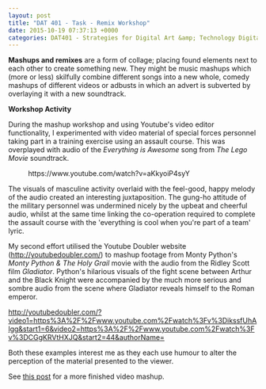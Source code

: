 ```yaml
---
layout: post
title: "DAT 401 - Task - Remix Workshop"
date: 2015-10-19 07:37:13 +0000
categories: DAT401 - Strategies for Digital Art &amp; Technology Digital Art &amp; Technology
---
```


<!-- wp:paragraph -->
<p><strong>Mashups and remixes</strong> are a form of collage; placing found elements next to each other to create something new. They might be music mashups which (more or less) skilfully combine different songs into a new whole, comedy mashups of different videos or adbusts in which an advert is subverted by overlaying it with a new soundtrack.</p>
<!-- /wp:paragraph -->

<!-- wp:paragraph -->
<p><strong>Workshop Activity</strong></p>
<!-- /wp:paragraph -->

<!-- wp:paragraph -->
<p>During the mashup workshop and using Youtube's video editor functionality, I experimented with&nbsp;video material of special forces personnel taking part in a training exercise using an assault course. This was overplayed with audio of the <em>Everything is Awesome</em> song from <em>The Lego Movie</em> soundtrack.</p>
<!-- /wp:paragraph -->

<!-- wp:embed {"url":"https://www.youtube.com/watch?v=aKkyoiP4syY","type":"video","providerNameSlug":"youtube","responsive":true,"className":"wp-embed-aspect-16-9 wp-has-aspect-ratio"} -->
<figure class="wp-block-embed is-type-video is-provider-youtube wp-block-embed-youtube wp-embed-aspect-16-9 wp-has-aspect-ratio"><div class="wp-block-embed__wrapper">
https://www.youtube.com/watch?v=aKkyoiP4syY
</div></figure>
<!-- /wp:embed -->

<!-- wp:paragraph -->
<p>The visuals&nbsp;of masculine activity overlaid&nbsp;with the feel-good, happy melody of the audio created an interesting juxtaposition. The gung-ho attitude of the military personnel was undermined nicely by the upbeat and cheerful audio, whilst at the same time linking the co-operation required to complete the assault course with the 'everything is cool when you're part of a team' lyric.</p>
<!-- /wp:paragraph -->

<!-- wp:paragraph -->
<p>My second effort utilised the Youtube Doubler website (<a href="http://youtubedoubler.com/">http://youtubedoubler.com/</a>) to mashup footage from Monty Python's <em>Monty Python &amp; The Holy Grail</em> movie with the audio from the Ridley Scott film <em>Gladiator</em>. Python's hilarious visuals of the fight scene between Arthur and&nbsp;the Black Knight were accompanied by the much more serious and sombre audio from the scene where Gladiator reveals himself to the Roman emperor.</p>
<!-- /wp:paragraph -->

<!-- wp:paragraph -->
<p><a href="http://youtubedoubler.com/?video1=https%3A%2F%2Fwww.youtube.com%2Fwatch%3Fv%3DikssfUhAlgg&amp;start1=6&amp;video2=https%3A%2F%2Fwww.youtube.com%2Fwatch%3Fv%3DCGgKRVtHXJQ&amp;start2=44&amp;authorName">http://youtubedoubler.com/?video1=https%3A%2F%2Fwww.youtube.com%2Fwatch%3Fv%3DikssfUhAlgg&amp;start1=6&amp;video2=https%3A%2F%2Fwww.youtube.com%2Fwatch%3Fv%3DCGgKRVtHXJQ&amp;start2=44&amp;authorName</a><a href="http://youtubedoubler.com/?video1=https%3A%2F%2Fwww.youtube.com%2Fwatch%3Fv%3DikssfUhAlgg&amp;start1=6&amp;video2=https%3A%2F%2Fwww.youtube.com%2Fwatch%3Fv%3DCGgKRVtHXJQ&amp;start2=44&amp;authorName=">=</a></p>
<!-- /wp:paragraph -->

<!-- wp:paragraph -->
<p>Both these examples interest me as they each use humour to alter the perception of the material presented to the viewer.</p>
<!-- /wp:paragraph -->

<!-- wp:paragraph -->
<p>See <a href="http://www.circleseven.co.uk/2015/10/20/loveyourmorphology-blade-runner-vs-match-com/">this post</a> for a more finished video mashup.</p>
<!-- /wp:paragraph -->